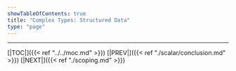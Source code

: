 ```yaml
---
showTableOfContents: true
title: "Complex Types: Structured Data"
type: "page"
---
```



---
[|TOC|]({{< ref "../../moc.md" >}})
[|PREV|]({{< ref "./scalar/conclusion.md" >}})
[|NEXT|]({{< ref "./scoping.md" >}})

